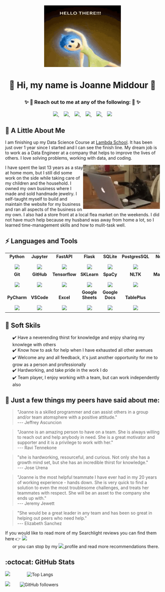 <p align="center"><img src="https://raw.githubusercontent.com/jmmiddour/jmmiddour.github.io/master/assets/img/posts/joy_hello_there.gif"height=200px width=250px></p>

<h1><p align="center">👋 Hi, my name is Joanne Middour 👋<br></p></h1>

<h3 align="center">✨ 🤝 Reach out to me at any of the following: 🤝 ✨<br><br>
  <a href="https://github.com/jmmiddour">
    <img src="https://img.shields.io/badge/-Github-333?style=flat&logo=Github&logoColor=white">
  </a>&nbsp;&nbsp;&nbsp;
  <a href="https://www.linkedin.com/in/joanne-middour/">
    <img src="https://img.shields.io/badge/-LinkedIn-blue?style=flat&logo=Linkedin&logoColor=white">
  </a>&nbsp;&nbsp;&nbsp;
  <a href="https://joannemiddour.com/">
      <img src="https://img.shields.io/badge/My Portfolio-blueviolet?style=flat-square&logo=data:https://raw.githubusercontent.com/jmmiddour/jmmiddour.github.io/master/assets/img/favicon.jpg">
  </a>&nbsp;&nbsp;&nbsp;
  <a href="https://medium.com/@magical_satin_seal_239">
      <img src="https://img.shields.io/badge/-Medium-000?&style=flat-square&logo=Medium&logoColor=white">
  </a>&nbsp;&nbsp;&nbsp;
  <a href="mailto:joanne-middour@outlook.com">
      <img src="https://img.shields.io/badge/Email-purple?&style=flat-square&logoColor=white">
  </a>&nbsp;&nbsp;&nbsp;
  <a href="https://twitter.com/j_middour">
      <img src="https://img.shields.io/badge/twitter-%230077D4.svg?&style=flat-square&logo=twitter&logoColor=white">
  </a>
</h3>

## 💬 A Little About Me

  I am finishing up my Data Science Course at [Lambda School](https://lambdaschool.com/). It has been just over 1 year since I started and I can see the finish line. My dream job is to work as a Data Engineer at a company that helps to improve the lives of others. I love solving problems, working with data, and coding. 
  
<img align='right' src='https://raw.githubusercontent.com/jmmiddour/jmmiddour.github.io/master/assets/img/posts/cat_banging_on_a_keyboard.gif' width='250"'>

I have spent the last 13 years as a stay at home mom, but I still did some work on the side while taking care of my children and the household. I owned my own business where I made and sold handmade jewelry. I self-taught myself to build and maintain the website for my business and ran all aspects of the business on my own. I also had a store front at a local flea market on the weekends. I did not have much help because my husband was away from home a lot, so I learned time-management skills and how to mulit-task well.

## ⚡ Languages and Tools

<table>
  <tbody>
    <tr valign="bottom">
      <td width="11%" align="center">
	      <span><strong>Python</strong></span><br><br>
        <img height="30px" src="https://upload.wikimedia.org/wikipedia/commons/thumb/c/c3/Python-logo-notext.svg/1200px-Python-logo-notext.svg.png">
      </td>
      <td width="11%" align="center">
	      <span><strong>Jupyter</strong></span><br><br>
        <img height="30px" src="https://upload.wikimedia.org/wikipedia/commons/thumb/3/38/Jupyter_logo.svg/1200px-Jupyter_logo.svg.png">
      </td>
      <td width="11%" align="center">
        <span><strong>FastAPI</strong></span><br><br>
        <img height="30px" src="https://fastapi.tiangolo.com/img/logo-margin/logo-teal.png">
      </td>
      <td width="11%" align="center">
	      <span><strong>Flask</strong></span><br><br>
        <img height="30px" src="https://upload.wikimedia.org/wikipedia/commons/thumb/3/3c/Flask_logo.svg/1200px-Flask_logo.svg.png">
      </td>
      <td width="11%" align="center">
        <span><strong>SQLite</strong></span><br><br>
        <img height="30px" src="https://upload.wikimedia.org/wikipedia/commons/thumb/3/38/SQLite370.svg/1200px-SQLite370.svg.png">
      </td>
      <td width="11%" align="center">
        <span><strong>PostgresSQL</strong></span><br><br>
        <img height="30px" src="https://upload.wikimedia.org/wikipedia/commons/2/29/Postgresql_elephant.svg">
      </td>
      <td width="11%" align="center">
        <span><strong>NumPy</strong></span><br><br>
        <img height="30px" src="https://upload.wikimedia.org/wikipedia/commons/thumb/3/31/NumPy_logo_2020.svg/1280px-NumPy_logo_2020.svg.png">
      </td>
      <td width="11%" align="center">
        <span><strong>Pandas</strong></span><br><br>
        <img height="30px" src="https://upload.wikimedia.org/wikipedia/commons/thumb/e/ed/Pandas_logo.svg/1200px-Pandas_logo.svg.png">
      </td>
      <td width="11%" align="center">
        <span><strong>RegEx</strong></span><br><br>
        <img height="30px" src="https://miro.medium.com/max/1400/1*oaFozQztiv9WMMcwX9m9HQ.jpeg">
      </td>
     </tr>
    <tr valign="bottom">
      <td width="11%" align="center">
        <span><strong>Git</strong></span><br><br>
        <img height="30px" src="https://avatars.githubusercontent.com/u/18133?s=200&v=4">
      </td>
      <td width="11%" align="center">
        <span><strong>GitHub</strong></span><br><br>
        <img height="30px" src="https://upload.wikimedia.org/wikipedia/commons/thumb/9/91/Octicons-mark-github.svg/1200px-Octicons-mark-github.svg.png">
      </td>
      <td width="11%" align="center">
	      <span><strong>Tensorflow</strong></span><br><br>
        <img height="30px" src="https://upload.wikimedia.org/wikipedia/commons/thumb/1/11/TensorFlowLogo.svg/1200px-TensorFlowLogo.svg.png">
      </td>
      <td width="11%" align="center">
        <span><strong>SKLearn</strong></span><br><br>
        <img height="30px" src="https://upload.wikimedia.org/wikipedia/commons/thumb/0/05/Scikit_learn_logo_small.svg/1200px-Scikit_learn_logo_small.svg.png">
      </td>
      <td width="11%" align="center">
        <span><strong>SpaCy</strong></span><br><br>
        <img height="30px" src="https://upload.wikimedia.org/wikipedia/commons/thumb/8/88/SpaCy_logo.svg/1200px-SpaCy_logo.svg.png">
      </td>
      <td width="11%" align="center">
        <span><strong>NLTK</strong></span><br><br>
        <img height="30px" src="https://miro.medium.com/max/592/0*zKRz1UgqpOZ4bvuA">
      </td>
      <td width="11%" align="center">
        <span><strong>Matplolib</strong></span><br><br>
        <img height="30px" src="https://upload.wikimedia.org/wikipedia/commons/thumb/0/01/Created_with_Matplotlib-logo.svg/1024px-Created_with_Matplotlib-logo.svg.png">
      </td>
      <td width="11%" align="center">
        <span><strong>Seaborn</strong></span><br><br>
        <img height="30px" src="https://seaborn.pydata.org/_static/logo-wide-lightbg.svg">
      </td>
      <td width="11%" align="center">
        <span><strong>Plotly</strong></span><br><br>
        <img height="30px" src="https://upload.wikimedia.org/wikipedia/commons/thumb/3/37/Plotly-logo-01-square.png/1200px-Plotly-logo-01-square.png">
      </td>
     </tr>
    <tr valign="bottom">
      <td width="11%" align="center">
	      <span><strong>PyCharm</strong></span><br><br>
        <img height="30px" src="https://upload.wikimedia.org/wikipedia/commons/thumb/1/1d/PyCharm_Icon.svg/512px-PyCharm_Icon.svg.png">
      </td>
      <td width="11%" align="center">
	      <span><strong>VSCode</strong></span><br><br>
        <img height="30px" src="https://upload.wikimedia.org/wikipedia/commons/thumb/2/2d/Visual_Studio_Code_1.18_icon.svg/1200px-Visual_Studio_Code_1.18_icon.svg.png">
      </td>
      <td width="11%" align="center">
        <span><strong>Excel</strong></span><br><br>
        <img height="30px" src="https://upload.wikimedia.org/wikipedia/commons/thumb/7/73/Microsoft_Excel_2013-2019_logo.svg/1200px-Microsoft_Excel_2013-2019_logo.svg.png">
      </td>
      <td width="11%" align="center">
        <span><strong>Google Sheets</strong></span><br><br>
        <img height="30px" src="https://upload.wikimedia.org/wikipedia/commons/thumb/a/ae/Google_Sheets_2020_Logo.svg/1200px-Google_Sheets_2020_Logo.svg.png">
      </td>
      <td width="11%" align="center">
        <span><strong>Google Docs</strong></span><br><br>
        <img height="30px" src="https://upload.wikimedia.org/wikipedia/commons/thumb/6/66/Google_Docs_2020_Logo.svg/1200px-Google_Docs_2020_Logo.svg.png">
      </td>
      <td width="11%" align="center">
        <span><strong>TablePlus</strong></span><br><br>
        <img height="30px" src="https://tableplus.com/resources/favicons/apple-icon.png">
      </td>
      <td width="11%" align="center">
        <span><strong>C</strong></span><br><br>
        <img height="30px" src="https://upload.wikimedia.org/wikipedia/commons/thumb/1/18/C_Programming_Language.svg/1200px-C_Programming_Language.svg.png">
      </td>
      <td width="11%" align="center">
        <span><strong>HTML</strong></span><br><br>
        <img height="30px" src="https://cdn.svgporn.com/logos/html-5.svg">
      </td>
      <td width="11%" align="center">
        <span><strong>CSS</strong></span><br><br>
        <img height="30px" src="https://cdn.svgporn.com/logos/css-3.svg">
      </td>
     </tr>
  </tbody>
</table>



## 🌱 Soft Skils

<ul>
	✔️ Have a neverending thirst for knowledge and enjoy sharing my knowlege with others<br>
	✔️ Know how to ask for help when I have exhausted all other avenues<br>
	✔️ Welcome any and all feedback, it's just another opportunity for me to grow as a person and professionally<br>
	✔️ Hardworking, and take pride in the work I do<br>
	✔️ Team player, I enjoy working with a team, but can work independently also<br>
</ul>	  

## 👯 Just a few things my peers have said about me:

> "Joanne is a skilled programmer and can assist others in a group and/or team atomsphere with a positive attitude."  
> --- Jeffrey Ascuncion

> "Joanne is an amazing person to have on a team. She is always willing to reach out and help anybody in need. She is a great motivator and supporter and it is a privilege to work with her."  
> --- Ravi Tennekone

> "she is hardworking, resourceful, and curious. Not only she has a growth mind set, but she has an incredible thirst for knowledge."  
> --- Jose Urena

> "Joanne is the most helpful teammate I have ever had in my 20 years of working experience - hands down. She is very quick to find a solution to even the most troublesome challenges, and treats her teammates with respect. She will be an asset to the company she ends up with."  
> --- Jeremy Jewett

> "She would be a great leader in any team and has been so great in helping out peers who need help."  
> --- Elizabeth Sanchez

If you would like to read more of my Searchlight reviews you can find them here 👉 <a href="https://drive.google.com/file/d/1B2MdM_SgrKWlrAGUfTCSS0bf6F_ofwNZ/view?usp=sharing">
      <img src="https://img.shields.io/badge/My Most Recent Searchlight Report-7957d5?&style=flat-square&logoColor=white">
</a>  
&nbsp;&nbsp;&nbsp;&nbsp;&nbsp; or you can stop by my <a href="https://www.linkedin.com/in/joanne-middour/">
    <img src="https://img.shields.io/badge/-LinkedIn-blue?style=flat&logo=Linkedin&logoColor=white">
  </a> profile and read more recommendations there.

## :octocat: GitHub Stats

![](https://github-readme-stats.jha-vineet69.vercel.app/api?username=jmmiddour&hide=stars&theme=nightowl&show_icons=True&count_private=True&line_height=24) &nbsp;&nbsp;&nbsp;&nbsp;&nbsp;&nbsp;&nbsp;&nbsp;&nbsp;&nbsp;&nbsp;&nbsp; ![Top Langs](https://github-readme-stats.vercel.app/api/top-langs/?username=jmmiddour&hide=smalltalk&theme=nightowl&layout=compact&custom_title=Joanne%20Middour's%20Most%20Used%20Languages&card_width=360px&langs_count=6)

![](https://komarev.com/ghpvc/?username=jmmiddour&color=7957d5&style=flat-square) &nbsp;&nbsp;&nbsp;&nbsp;&nbsp;&nbsp; ![GitHub followers](https://img.shields.io/github/followers/jmmiddour?color=7957d5&logo=github&style=flat-square)


<!--
**jmmiddour/jmmiddour** is a ✨ _special_ ✨ repository because its `README.md` (this file) appears on your GitHub profile.

Here are some ideas to get you started:

- 🔭 I’m currently working on ...
-  I’m currently learning ...
- 👯 I’m looking to collaborate on ...
- 🤔 I’m looking for help with ...
-  Ask me about ...
- 📫 How to reach me: ...
- 😄 Pronouns: ...
- ⚡ Fun fact: ...
-->


